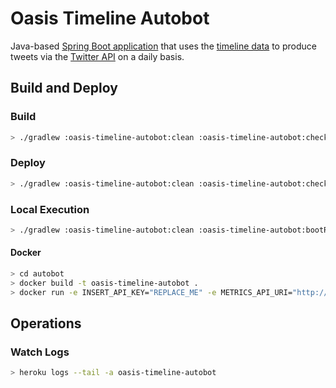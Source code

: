 # Oasis Timeline Autobot

Java-based [Spring Boot application](https://spring.io/projects/spring-boot) that uses the [timeline data](web/src/data) to produce tweets via the [Twitter API](https://developer.twitter.com/en/docs/api-reference-index) on a daily basis.

## Build and Deploy

### Build

```sh
> ./gradlew :oasis-timeline-autobot:clean :oasis-timeline-autobot:check :oasis-timeline-autobot:build
```

### Deploy

```sh
> ./gradlew :oasis-timeline-autobot:clean :oasis-timeline-autobot:check :oasis-timeline-autobot:build :oasis-timeline-autobot:deployHeroku
```

### Local Execution

```sh
> ./gradlew :oasis-timeline-autobot:clean :oasis-timeline-autobot:bootRun
```

#### Docker

```sh
> cd autobot
> docker build -t oasis-timeline-autobot .
> docker run -e INSERT_API_KEY="REPLACE_ME" -e METRICS_API_URI="http://localhost" -e NEW_RELIC_APP_NAME="oasis-timeline-autobot" -e NEW_RELIC_LICENSE_KEY="REPLACE_ME" -e SPRING_ACTUATOR_USERNAME="user" -e SPRING_ACTUATOR_PASSWORD="password" -e SPRING_PROFILES_ACTIVE="development" -e TWITTER_OAUTH_CONSUMER_KEY="REPLACE_ME" -e TWITTER_OAUTH_CONSUMER_SECRET="REPLACE_ME" -e TWITTER_OAUTH_ACCESS_TOKEN="REPLACE_ME" -e TWITTER_OAUTH_ACCESS_TOKEN_SECRET="REPLACE_ME" -p 8081:8080 oasis-timeline-autobot
```

## Operations

### Watch Logs

```sh
> heroku logs --tail -a oasis-timeline-autobot
```
